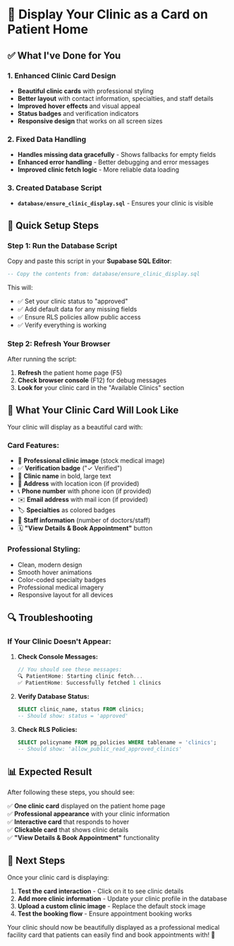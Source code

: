 # 🏥 Display Your Clinic as a Card on Patient Home

## ✅ What I've Done for You

### 1. **Enhanced Clinic Card Design** 
- **Beautiful clinic cards** with professional styling
- **Better layout** with contact information, specialties, and staff details
- **Improved hover effects** and visual appeal
- **Status badges** and verification indicators
- **Responsive design** that works on all screen sizes

### 2. **Fixed Data Handling**
- **Handles missing data gracefully** - Shows fallbacks for empty fields
- **Enhanced error handling** - Better debugging and error messages
- **Improved clinic fetch logic** - More reliable data loading

### 3. **Created Database Script**
- **`database/ensure_clinic_display.sql`** - Ensures your clinic is visible

## 🚀 Quick Setup Steps

### Step 1: Run the Database Script
Copy and paste this script in your **Supabase SQL Editor**:

```sql
-- Copy the contents from: database/ensure_clinic_display.sql
```

This will:
- ✅ Set your clinic status to "approved" 
- ✅ Add default data for any missing fields
- ✅ Ensure RLS policies allow public access
- ✅ Verify everything is working

### Step 2: Refresh Your Browser
After running the script:
1. **Refresh** the patient home page (F5)
2. **Check browser console** (F12) for debug messages  
3. **Look for** your clinic card in the "Available Clinics" section

## 🎨 What Your Clinic Card Will Look Like

Your clinic will display as a beautiful card with:

### **Card Features:**
- 📸 **Professional clinic image** (stock medical image)
- ✅ **Verification badge** ("✓ Verified")
- 🏥 **Clinic name** in bold, large text
- 📍 **Address** with location icon (if provided)
- 📞 **Phone number** with phone icon (if provided)
- ✉️ **Email address** with mail icon (if provided)
- 🏷️ **Specialties** as colored badges
- 👥 **Staff information** (number of doctors/staff)
- 🗓️ **"View Details & Book Appointment"** button

### **Professional Styling:**
- Clean, modern design
- Smooth hover animations
- Color-coded specialty badges
- Professional medical imagery
- Responsive layout for all devices

## 🔍 Troubleshooting

### If Your Clinic Doesn't Appear:

1. **Check Console Messages:**
   ```javascript
   // You should see these messages:
   🔍 PatientHome: Starting clinic fetch...
   ✅ PatientHome: Successfully fetched 1 clinics
   ```

2. **Verify Database Status:**
   ```sql
   SELECT clinic_name, status FROM clinics;
   -- Should show: status = 'approved'
   ```

3. **Check RLS Policies:**
   ```sql
   SELECT policyname FROM pg_policies WHERE tablename = 'clinics';
   -- Should show: 'allow_public_read_approved_clinics'
   ```

## 📊 Expected Result

After following these steps, you should see:

✅ **One clinic card** displayed on the patient home page  
✅ **Professional appearance** with your clinic information  
✅ **Interactive card** that responds to hover  
✅ **Clickable card** that shows clinic details  
✅ **"View Details & Book Appointment"** functionality  

## 🎯 Next Steps

Once your clinic card is displaying:

1. **Test the card interaction** - Click on it to see clinic details
2. **Add more clinic information** - Update your clinic profile in the database
3. **Upload a custom clinic image** - Replace the default stock image
4. **Test the booking flow** - Ensure appointment booking works

Your clinic should now be beautifully displayed as a professional medical facility card that patients can easily find and book appointments with! 🎉
